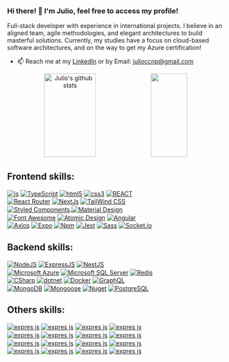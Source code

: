 ### Hi there! 👋 I'm Julio, feel free to access my profile!

Full-stack developer with experience in international projects. I believe in an aligned team, agile methodologies, and elegant architectures to build masterful solutions.
Currently, my studies have a focus on cloud-based software architectures, and on the way to get my Azure certification!

- 📫 Reach me at my [LinkedIn](https://www.linkedin.com/in/juliocnp/) or by Email: julioccnp@gmail.com

<div align="center">
  <img width="49%" height="195px" src="https://github-readme-stats-sigma-five.vercel.app/api?username=juliocnp&show_icons=true&count_private=true&hide_border=true&title_color=af13e0&icon_color=af13e0&text_color=c9d1d9&bg_color=0d1117" alt="Julio's github stats" /> 
  <img width="41%" height="195px" src="https://github-readme-stats-sigma-five.vercel.app/api/top-langs/?username=juliocnp&layout=compact&hide_border=true&title_color=af13e0&text_color=af13e0&bg_color=0d1117" />
</div>

## Frontend skills:
<div style="display: inline-block; width: 350px;">
  <a href="https://developer.mozilla.org/en-US/docs/Web/JavaScript"><img align="center" alt="js" src="https://img.shields.io/badge/JavaScript-F7DF1E?style=for-the-badge&logo=javascript&logoColor=black" /></a>
  <a href="https://www.typescriptlang.org/"><img align="center" alt="TypeScript" src="https://img.shields.io/badge/TypeScript-007ACC?style=for-the-badge&logo=typescript&logoColor=white" /></a>
  <a href="https://developer.mozilla.org/en-US/docs/Web/Guide/HTML/HTML5"><img align="center" alt="html5" src="https://img.shields.io/badge/HTML5-E34F26?style=for-the-badge&logo=html5&logoColor=white" /></a>
  <a href="https://developer.mozilla.org/en-US/docs/Web/CSS"><img align="center" alt="css3" src="https://img.shields.io/badge/CSS3-1572B6?style=for-the-badge&logo=css3&logoColor=white" /></a>
  <a href="https://reactjs.org/"><img align="center" alt="REACT" src="https://img.shields.io/badge/React-20232A?style=for-the-badge&logo=react&logoColor=61DAFB" /></a>
 <a href="https://reactrouter.com/en/main"><img align="center" alt="React Router" src="https://img.shields.io/badge/React_Router-CA4245?style=for-the-badge&logo=react-router&logoColor=white"></a>
  <a href="https://nextjs.org/"><img align="center" alt="NextJs" src="https://img.shields.io/badge/next.js-000000?style=for-the-badge&logo=nextdotjs&logoColor=white"/></a>
  <a href="https://tailwindcss.com/"><img align="center" alt="TailWind CSS" src="https://img.shields.io/badge/Tailwind_CSS-38B2AC?style=for-the-badge&logo=tailwind-css&logoColor=white"/>
 <a href="https://styled-components.com/"><img align="center" alt="Styled Components" src="https://img.shields.io/badge/styled--components-DB7093?style=for-the-badge&logo=styled-components&logoColor=white"/>
  <a href="https://m3.material.io/"><img align="center" alt="Material Design" src="https://img.shields.io/badge/material%20design-757575?style=for-the-badge&logo=material%20design&logoColor=white"/></a>
  <a href="https://fontawesome.com/"><img align="center" alt="Font Awesome" src="https://img.shields.io/badge/Font_Awesome-339AF0?style=for-the-badge&logo=fontawesome&logoColor=white"/></a>
  <a href="https://bradfrost.com/blog/post/atomic-web-design/"><img align="center" alt="Atomic Design" src="https://img.shields.io/badge/Atomic%20Design-dc7f28?style=for-the-badge&logo=atom&logoColor=white"/></a>
  <a href="https://angular.io/docs"><img align="center" alt="Angular" src="https://img.shields.io/badge/Angular-c3002f?style=for-the-badge&logo=angular&logoColor=white"/></a>
  <a href="https://axios-http.com/docs/intro"><img align="center" alt="Axios" src="https://img.shields.io/badge/Axios-671ddf?style=for-the-badge&logo=axios&logoColor=white"/></a>
  <a href="https://docs.expo.dev/"><img align="center" alt="Expo" src="https://img.shields.io/badge/Expo-151718?style=for-the-badge&logo=expo&logoColor=white"/></a>
  <a href="https://docs.npmjs.com/"><img align="center" alt="Npm" src="https://img.shields.io/badge/Npm-cb0000?style=for-the-badge&logo=npm&logoColor=white"/></a>
  <a href="https://jestjs.io/docs/getting-started"><img align="center" alt="Jest" src="https://img.shields.io/badge/Jest-15c213?style=for-the-badge&logo=jest&logoColor=white"/></a>
  <a href="https://sass-lang.com/documentation/"><img align="center" alt="Sass" src="https://img.shields.io/badge/Sass-dc92b8?style=for-the-badge&logo=sass&logoColor=white"/></a>
  <a href="https://socket.io/docs/v4"><img align="center" alt="Socket.io" src="https://img.shields.io/badge/Socket%2Eio-010101?style=for-the-badge&logo=socketdotio&logoColor=white"/></a>

  ## Backend skills:
  <a href="https://nodejs.org/en/"><img align="center" alt="NodeJS" src="https://img.shields.io/badge/Node.js-43853D?style=for-the-badge&logo=node.js&logoColor=white" /></a>
  <a href="https://expressjs.com/pt-br/"><img align="center" alt="ExpressJS" src="https://img.shields.io/badge/Express.js-000000?style=for-the-badge&logo=express&logoColor=white"/></a>
  <a href="https://nestjs.com/pt-br/"><img align="center" alt="NestJS" src="https://img.shields.io/badge/Nest.js-e0234e?style=for-the-badge&logo=nestjs&logoColor=white"/></a>
  <a href="https://learn.microsoft.com/pt-br/azure/?product=popular"><img align="center" alt="Microsoft Azure" src="https://img.shields.io/badge/Microsoft%20Azure-005ba1?style=for-the-badge&logo=microsoftazure&logoColor=white"/></a>
  <a href="https://learn.microsoft.com/en-us/sql/sql-server/?view=sql-server-ver16"><img align="center" alt="Microsoft SQL Server" src="https://img.shields.io/badge/Microsoft%20SQL%20Server-d90014?style=for-the-badge&logo=microsoftsqlserver&logoColor=white"/></a>
  <a href="https://redis.io/"><img align="center" alt="Redis" src="https://img.shields.io/badge/Redis-d90014?style=for-the-badge&logo=redis&logoColor=white"/></a>
  <a href="https://learn.microsoft.com/pt-br/dotnet/csharp/"><img align="center" alt="CSharp" src="https://img.shields.io/badge/C%23-651f78?style=for-the-badge&logo=csharp&logoColor=white"/></a>
  <a href="https://learn.microsoft.com/pt-br/dotnet/csharp/"><img align="center" alt="dotnet" src="https://img.shields.io/badge/.Net-018ada?style=for-the-badge&logo=dotnet&logoColor=white"/></a>
  <a href="https://docs.docker.com/"><img align="center" alt="Docker" src="https://img.shields.io/badge/Docker-008fe0?style=for-the-badge&logo=docker&logoColor=white"/></a>
  <a href="https://graphql.org/learn/"><img align="center" alt="GraphQL" src="https://img.shields.io/badge/GraphQL-d30e8f?style=for-the-badge&logo=graphql&logoColor=white"/></a>
  <a href="https://www.mongodb.com/docs/"><img align="center" alt="MongoDB" src="https://img.shields.io/badge/MongoDB-8cc869?style=for-the-badge&logo=mongodb&logoColor=white"/></a>
  <a href="https://mongoosejs.com/"><img align="center" alt="Mongoose" src="https://img.shields.io/badge/Mongoose-a41d21?style=for-the-badge&logo=mongoose&logoColor=white"/></a>
  <a href="https://learn.microsoft.com/en-us/nuget/"><img align="center" alt="Nuget" src="https://img.shields.io/badge/Nuget-01487e?style=for-the-badge&logo=nuget&logoColor=white"/></a>
  <a href="https://www.postgresql.org/docs/"><img align="center" alt="PostgreSQL" src="https://img.shields.io/badge/PostgreSQL-28485f?style=for-the-badge&logo=postgresql&logoColor=white"/></a>
  
  ## Others skills:
  <a href="https://nestjs.com/pt-br/"><img align="center" alt="expres js" src="https://img.shields.io/badge/Nest.js-000000?style=for-the-badge&logo=blender&logoColor=white"/></a>
  <a href="https://nestjs.com/pt-br/"><img align="center" alt="expres js" src="https://img.shields.io/badge/Nest.js-000000?style=for-the-badge&logo=dungeonsanddragons&logoColor=white"/></a>
  <a href="https://nestjs.com/pt-br/"><img align="center" alt="expres js" src="https://img.shields.io/badge/Nest.js-000000?style=for-the-badge&logo=fifa&logoColor=white"/></a>
  <a href="https://nestjs.com/pt-br/"><img align="center" alt="expres js" src="https://img.shields.io/badge/Nest.js-000000?style=for-the-badge&logo=git&logoColor=white"/></a>
  <a href="https://nestjs.com/pt-br/"><img align="center" alt="expres js" src="https://img.shields.io/badge/Nest.js-000000?style=for-the-badge&logo=githubactions&logoColor=white"/></a>
  <a href="https://nestjs.com/pt-br/"><img align="center" alt="expres js" src="https://img.shields.io/badge/Nest.js-000000?style=for-the-badge&logo=helpdesk&logoColor=white"/></a>
  <a href="https://nestjs.com/pt-br/"><img align="center" alt="expres js" src="https://img.shields.io/badge/Nest.js-000000?style=for-the-badge&logo=heroku&logoColor=white"/></a>
  <a href="https://nestjs.com/pt-br/"><img align="center" alt="expres js" src="https://img.shields.io/badge/Nest.js-000000?style=for-the-badge&logo=githubactions&logoColor=white"/></a>
  <a href="https://nestjs.com/pt-br/"><img align="center" alt="expres js" src="https://img.shields.io/badge/Nest.js-000000?style=for-the-badge&logo=microsoftteams&logoColor=white"/></a>
  <a href="https://nestjs.com/pt-br/"><img align="center" alt="expres js" src="https://img.shields.io/badge/Nest.js-000000?style=for-the-badge&logo=nba&logoColor=white"/></a>
  <a href="https://nestjs.com/pt-br/"><img align="center" alt="expres js" src="https://img.shields.io/badge/Nest.js-000000?style=for-the-badge&logo=notion&logoColor=white"/></a>
  <a href="https://nestjs.com/pt-br/"><img align="center" alt="expres js" src="https://img.shields.io/badge/Nest.js-000000?style=for-the-badge&logo=pubg&logoColor=white"/></a>
  <a href="https://nestjs.com/pt-br/"><img align="center" alt="expres js" src="https://img.shields.io/badge/Nest.js-000000?style=for-the-badge&logo=riotgames&logoColor=white"/></a>
  <a href="https://nestjs.com/pt-br/"><img align="center" alt="expres js" src="https://img.shields.io/badge/Nest.js-000000?style=for-the-badge&logo=pubg&logoColor=white"/></a>
  <a href="https://nestjs.com/pt-br/"><img align="center" alt="expres js" src="https://img.shields.io/badge/Nest.js-000000?style=for-the-badge&logo=sonar&logoColor=white"/></a>
  <a href="https://nestjs.com/pt-br/"><img align="center" alt="expres js" src="https://img.shields.io/badge/Nest.js-000000?style=for-the-badge&logo=twitch&logoColor=white"/></a>
</div>
